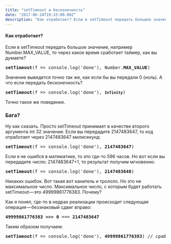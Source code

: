```yaml
---
title: "setTimeout и бесконечность"
date: "2017-06-24T19:33:00.00Z"
description: "Как отработает? Если в setTimeout передать большое значение, например Number.MAX_VALUE, то через какое время сработает таймер, к"
---
```


<h4>Как отработает?</h4>
<p>Если в setTimeout передать большое значение, например Number.MAX_VALUE, то через какое время сработает таймер, как вы думаете?</p>
<pre><strong>setTimeout</strong>(f =&gt;<strong> </strong>console.log('done'), Number.<strong>MAX_VALUE</strong>)</pre>
<p>Значение выведется точно так же, как если бы вы передали 0 (ноль). А что если передать бесконечность?</p>
<pre><strong>setTimeout</strong>(f =&gt;<strong> </strong>console.log('done'), <code><strong>Infinity</strong></code>)</pre>
<p>Точно такое же поведение.</p>
<h3>Бага?</h3>
<p>Ну как сказать. Просто setTimeout принимает в качестве второго аргумента int 32 значение. Если вы передадите 2147483647, то код отработает через 2147483647 милисекунд:</p>
<pre><strong>setTimeout</strong>(f =&gt;<strong> </strong>console.log('done'), <strong>2147483647</strong>)</pre>
<p>Если я не ошибся в математике, то это где-то 596 часов. Но вот если вы передадите число: 2147483647+1, то результат получим мгновенно:</p>
<pre><strong>setTimeout</strong>(f =&gt;<strong> </strong>console.log('done'), <strong>2147483648</strong>)</pre>
<p>Никаких ошибок. Вот такая вот канитель и трололо. Но это не максимальное число. Максимальное число, с которым будет работать setTimeout — это 49999861776383. Почему?</p>
<p>Как я понял, где-то в недрах реализации происходит следующая операция — беззнаковый сдвиг вправо:</p>
<pre><strong>49999861776383 &gt;&gt;&gt; 0</strong> === <strong>2147483647</strong></pre>
<p>Таким образом получаем:</p>
<pre><strong>setTimeout</strong>(f =&gt;<strong> </strong>console.log('done'), <strong>49999861776383</strong>) // сработает как 2147483647</pre>


